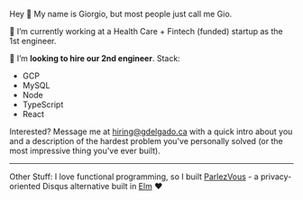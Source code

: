 Hey 👋 My name is Giorgio, but most people just call me Gio.

🔭 I’m currently working at a Health Care + Fintech (funded) startup as the 1st engineer.

👯 I’m **looking to hire our 2nd engineer**. Stack:

- GCP
- MySQL
- Node
- TypeScript
- React

Interested? Message me at hiring@gdelgado.ca with a quick intro about you and a description of the hardest problem you've personally solved (or the most impressive thing you've ever built).

----

Other Stuff: I love functional programming, so I built [ParlezVous](https://demo.parlezvous.io) - a privacy-oriented Disqus alternative built in [Elm](https://elm-lang.org) ❤️
